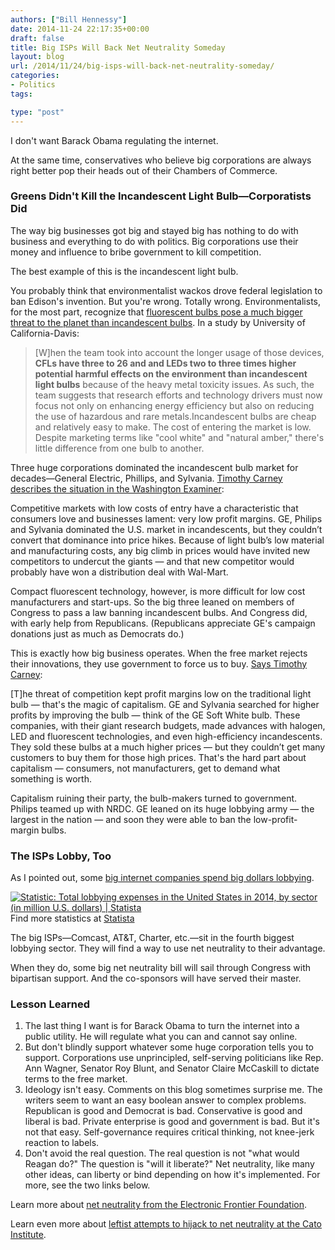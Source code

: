 ```yaml
---
authors: ["Bill Hennessy"]
date: 2014-11-24 22:17:35+00:00
draft: false
title: Big ISPs Will Back Net Neutrality Someday
layout: blog
url: /2014/11/24/big-isps-will-back-net-neutrality-someday/
categories:
- Politics
tags:

type: "post"
---
```


I don't want Barack Obama regulating the internet.

At the same time, conservatives who believe big corporations are always right better pop their heads out of their Chambers of Commerce.



### Greens Didn't Kill the Incandescent Light Bulb—Corporatists Did



The way big businesses got big and stayed big has nothing to do with business and everything to do with politics. Big corporations use their money and influence to bribe government to kill competition.

The best example of this is the incandescent light bulb.

You probably think that environmentalist wackos drove federal legislation to ban Edison's invention. But you're wrong. Totally wrong. Environmentalists, for the most part, recognize that [fluorescent bulbs pose a much bigger threat to the planet than incandescent bulbs](https://www.rsc.org/chemistryworld/2013/01/cfl-led-incandescent-analysis-environment-toxic-metal). In a study by University of California-Davis:

> [W]hen the team took into account the longer usage of those devices, **CFLs have three to 26 and and LEDs two to three times higher potential harmful effects on the environment than incandescent light bulbs** because of the heavy metal toxicity issues. As such, the team suggests that research efforts and technology drivers must now focus not only on enhancing energy efficiency but also on reducing the use of hazardous and rare metals.Incandescent bulbs are cheap and relatively easy to make. The cost of entering the market is low. Despite marketing terms like "cool white" and "natural amber," there's little difference from one bulb to another.

Three huge corporations dominated the incandescent bulb market for decades—General Electric, Phillips, and Sylvania. [Timothy Carney describes the situation in the Washington Examiner](https://www.statista.com/statistics/257368/total-lobbying-expenses-in-the-us-by-sector/):



> 
  Competitive markets with low costs of entry have a characteristic that consumers love and businesses lament: very low profit margins. GE, Philips and Sylvania dominated the U.S. market in incandescents, but they couldn’t convert that dominance into price hikes. Because of light bulb’s low material and manufacturing costs, any big climb in prices would have invited new competitors to undercut the giants — and that new competitor would probably have won a distribution deal with Wal-Mart.




Compact fluorescent technology, however, is more difficult for low cost manufacturers and start-ups. So the big three leaned on members of Congress to pass a law banning incandescent bulbs. And Congress did, with early help from Republicans. (Republicans appreciate GE's campaign donations just as much as Democrats do.)

This is exactly how big business operates. When the free market rejects their innovations, they use government to force us to buy. [Says Timothy Carney](https://www.statista.com/statistics/257368/total-lobbying-expenses-in-the-us-by-sector/):



> 
  [T]he threat of competition kept profit margins low on the traditional light bulb — that's the magic of capitalism. GE and Sylvania searched for higher profits by improving the bulb — think of the GE Soft White bulb. These companies, with their giant research budgets, made advances with halogen, LED and fluorescent technologies, and even high-efficiency incandescents. They sold these bulbs at a much higher prices — but they couldn’t get many customers to buy them for those high prices. That's the hard part about capitalism — consumers, not manufacturers, get to demand what something is worth.
  
  Capitalism ruining their party, the bulb-makers turned to government. Philips teamed up with NRDC. GE leaned on its huge lobbying army — the largest in the nation — and soon they were able to ban the low-profit-margin bulbs.






### The ISPs Lobby, Too



As I pointed out, some [big internet companies spend big dollars lobbying](https://hennessysview.com/2014/11/21/congress-is-for-sale-heres-whos-buying/).

[![Statistic: Total lobbying expenses in the United States in 2014, by sector (in million U.S. dollars) | Statista](https://www.statista.com/graphic/1/257368/total-lobbying-expenses-in-the-us-by-sector.jpg)
](https://www.statista.com/statistics/257368/total-lobbying-expenses-in-the-us-by-sector/)
Find more statistics at [Statista](https://www.statista.com)

The big ISPs—Comcast, AT&T, Charter, etc.—sit in the fourth biggest lobbying sector. They will find a way to use net neutrality to their advantage.

When they do, some big net neutrality bill will sail through Congress with bipartisan support. And the co-sponsors will have served their master.



### Lesson Learned






  1. The last thing I want is for Barack Obama to turn the internet into a public utility. He will regulate what you can and cannot say online.
  2. But don't blindly support whatever some huge corporation tells you to support. Corporations use unprincipled, self-serving politicians like Rep. Ann Wagner, Senator Roy Blunt, and Senator Claire McCaskill to dictate terms to the free market.
  3. Ideology isn't easy. Comments on this blog sometimes surprise me. The writers seem to want an easy boolean answer to complex problems. Republican is good and Democrat is bad. Conservative is good and liberal is bad. Private enterprise is good and government is bad. But it's not that easy. Self-governance requires critical thinking, not knee-jerk reaction to labels.
  4. Don't avoid the real question. The real question is not "what would Reagan do?" The question is "will it liberate?" Net neutrality, like many other ideas, can liberty or bind depending on how it's implemented. For more, see the two links below.




Learn more about [net neutrality from the Electronic Frontier Foundation](https://www.eff.org/issues/net-neutrality).

Learn even more about [leftist attempts to hijack to net neutrality at the Cato Institute](https://www.cato.org/blog/net-neutrality-or-destroying-internet-innovation-investment).
